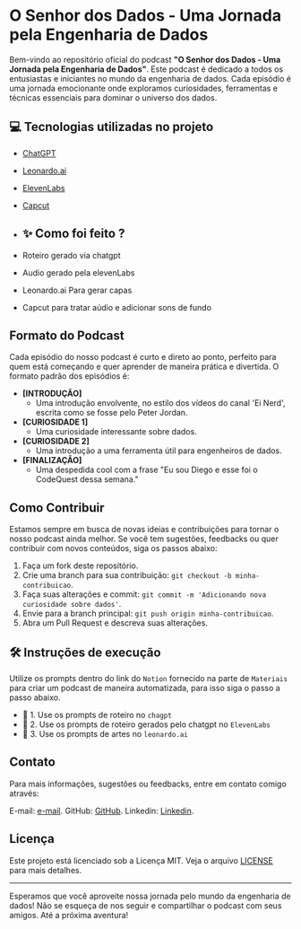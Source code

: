 # O Senhor dos Dados - Uma Jornada pela Engenharia de Dados

Bem-vindo ao repositório oficial do podcast **"O Senhor dos Dados - Uma Jornada pela Engenharia de Dados"**. Este podcast é dedicado a todos os entusiastas e iniciantes no mundo da engenharia de dados. Cada episódio é uma jornada emocionante onde exploramos curiosidades, ferramentas e técnicas essenciais para dominar o universo dos dados.

## 💻 Tecnologias utilizadas no projeto

- [ChatGPT](https://chat.openai.com/) 
- [Leonardo.ai](https://app.leonardo.ai/)
- [ElevenLabs](https://beta.elevenlabs.io/)
- [Capcut](https://www.capcut.com/pt-br/)

- ## ✨ Como foi feito ?

- Roteiro gerado via chatgpt
- Audio gerado pela elevenLabs
- Leonardo.ai Para gerar capas
- Capcut para tratar aúdio e adicionar sons de fundo

## Formato do Podcast

Cada episódio do nosso podcast é curto e direto ao ponto, perfeito para quem está começando e quer aprender de maneira prática e divertida. O formato padrão dos episódios é:

- **[INTRODUÇÃO]**
  - Uma introdução envolvente, no estilo dos vídeos do canal 'Ei Nerd', escrita como se fosse pelo Peter Jordan.
- **[CURIOSIDADE 1]**
  - Uma curiosidade interessante sobre dados.
- **[CURIOSIDADE 2]**
  - Uma introdução a uma ferramenta útil para engenheiros de dados.
- **[FINALIZAÇÃO]**
  - Uma despedida cool com a frase "Eu sou Diego e esse foi o CodeQuest dessa semana."


## Como Contribuir

Estamos sempre em busca de novas ideias e contribuições para tornar o nosso podcast ainda melhor. Se você tem sugestões, feedbacks ou quer contribuir com novos conteúdos, siga os passos abaixo:

1. Faça um fork deste repositório.
2. Crie uma branch para sua contribuição: `git checkout -b minha-contribuicao`.
3. Faça suas alterações e commit: `git commit -m 'Adicionando nova curiosidade sobre dados'`.
4. Envie para a branch principal: `git push origin minha-contribuicao`.
5. Abra um Pull Request e descreva suas alterações.

## 🛠️ Instruções de execução

Utilize os prompts dentro do link do `Notion` fornecido na parte de `Materiais` para criar um podcast de maneira automatizada, para isso siga o passo a passo abaixo.

- 🤖 1. Use os prompts de roteiro no `chagpt`
- 🤖 2. Use os prompts de roteiro gerados pelo chatgpt no  `ElevenLabs`
- 🤖 3. Use os prompts de artes no `leonardo.ai`

## Contato

Para mais informações, sugestões ou feedbacks, entre em contato comigo através:

E-mail: [e-mail](diegopmenezes@hotmail.com).
GitHub: [GitHub](https://github.com/DiegoPablo2021/).
Linkedin: [Linkedin](https://www.linkedin.com/in/diego-pablo/).

## Licença

Este projeto está licenciado sob a Licença MIT. Veja o arquivo [LICENSE](LICENSE) para mais detalhes.

---

Esperamos que você aproveite nossa jornada pelo mundo da engenharia de dados! Não se esqueça de nos seguir e compartilhar o podcast com seus amigos. Até a próxima aventura!
